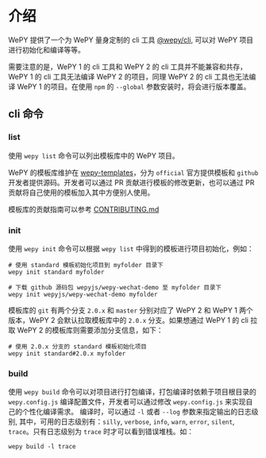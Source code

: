 # 介绍

WePY 提供了一个为 WePY 量身定制的 cli 工具 [@wepy/cli](https://github.com/Tencent/wepy/tree/2.0.x/packages/cli), 可以对 WePY 项目进行初始化和编译等等。

需要注意的是，WePY 1 的 cli 工具和 WePY 2 的 cli 工具并不能兼容和共存， WePY 1 的 cli 工具无法编译 WePY 2 的项目，同理 WePY 2 的 cli 工具也无法编译 WePY 1 的项目。在使用 `npm` 的 `--global` 参数安装时，将会进行版本覆盖。

## cli 命令

### list

使用 `wepy list` 命令可以列出模板库中的 WePY 项目。

WePY 的模板库维护在 [wepy-templates](https://github.com/wepyjs/wepy-templates)，分为 `official` 官方提供模板和 `github` 开发者提供源码。开发者可以通过 PR 贡献进行模板的修改更新，也可以通过 PR 贡献将自己使用的模板加入其中方便别人使用。

模板库的贡献指南可以参考 [CONTRIBUTING.md](https://github.com/wepyjs/wepy-templates/blob/2.0.x/CONTRIBUTING.md)


### init

使用 `wepy init` 命令可以根据 `wepy list` 中得到的模板进行项目初始化，例如：
```
# 使用 standard 模板初始化项目到 myfolder 目录下
wepy init standard myfolder

# 下载 github 源码包 wepyjs/wepy-wechat-demo 至 myfolder 目录下
wepy init wepyjs/wepy-wechat-demo myfolder
```

模板库的 `git` 有两个分支 `2.0.x` 和 `master` 分别对应了 WePY 2 和 WePY 1 两个版本，WePY 2 会默认拉取模板库中的 `2.0.x` 分支。如果想通过 WePY 1 的 cli 拉取 WePY 2 的模板库则需要添加分支信息，如下：
```
# 使用 2.0.x 分支的 standard 模板初始化项目
wepy init standard#2.0.x myfolder
```

### build

使用 `wepy build` 命令可以对项目进行打包编译，打包编译时依赖于项目根目录的 `wepy.config.js` 编译配置文件，开发者可以通过修改 `wepy.config.js` 来实现自己的个性化编译需求。
编译时，可以通过 `-l` 或者 `--log` 参数来指定输出的日志级别, 其中，可用的日志级别有：`silly`, `verbose`, `info`, `warn`, `error`, `silent`, `trace`。只有日志级别为 `trace` 时才可以看到错误堆栈。如：
```
wepy build -l trace
```


